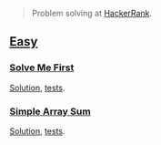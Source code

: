 > Problem solving at [HackerRank](https://www.hackerrank.com/domains/algorithms).

## [Easy](https://www.hackerrank.com/domains/algorithms?filters%5Bdifficulty%5D%5B%5D=easy)

### [Solve Me First](https://www.hackerrank.com/challenges/solve-me-first/problem)

[Solution](easy/solve-me-first/main.go), [tests](easy/solve-me-first/main_test.go).

### [Simple Array Sum](https://www.hackerrank.com/challenges/simple-array-sum/problem)

[Solution](easy/simple-array-sum/main.go), [tests](easy/simple-array-sum/main_test.go).
